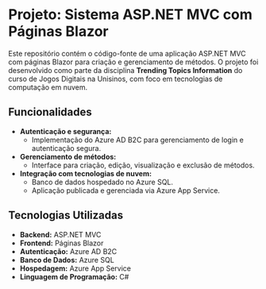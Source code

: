# Projeto: Sistema ASP.NET MVC com Páginas Blazor

Este repositório contém o código-fonte de uma aplicação ASP.NET MVC com páginas Blazor para criação e gerenciamento de métodos. O projeto foi desenvolvido como parte da disciplina **Trending Topics Information** do curso de Jogos Digitais na Unisinos, com foco em tecnologias de computação em nuvem.

## Funcionalidades

- **Autenticação e segurança:**
  - Implementação do Azure AD B2C para gerenciamento de login e autenticação segura.
- **Gerenciamento de métodos:**
  - Interface para criação, edição, visualização e exclusão de métodos.
- **Integração com tecnologias de nuvem:**
  - Banco de dados hospedado no Azure SQL.
  - Aplicação publicada e gerenciada via Azure App Service.

## Tecnologias Utilizadas

- **Backend:** ASP.NET MVC
- **Frontend:** Páginas Blazor
- **Autenticação:** Azure AD B2C
- **Banco de Dados:** Azure SQL
- **Hospedagem:** Azure App Service
- **Linguagem de Programação:** C#
